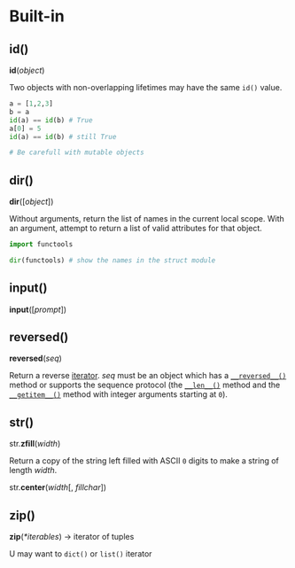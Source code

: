 # Built-in

## id\(\)

**id**\(_object_\)

Two objects with non-overlapping lifetimes may have the same `id()` value.

```python
a = [1,2,3]
b = a
id(a) == id(b) # True
a[0] = 5
id(a) == id(b) # still True

# Be carefull with mutable objects
```

## dir\(\)

**dir**\(\[_object_\]\)

Without arguments, return the list of names in the current local scope. With an argument, attempt to return a list of valid attributes for that object.

```python
import functools

dir(functools) # show the names in the struct module
```

## input\(\)

**input**\(\[_prompt_\]\)

## reversed\(\)

**reversed**\(_seq_\)

 Return a reverse [iterator](https://docs.python.org/3/glossary.html#term-iterator). _seq_ must be an object which has a [`__reversed__()`](https://docs.python.org/3/reference/datamodel.html#object.__reversed__) method or supports the sequence protocol \(the [`__len__()`](https://docs.python.org/3/reference/datamodel.html#object.__len__) method and the [`__getitem__()`](https://docs.python.org/3/reference/datamodel.html#object.__getitem__) method with integer arguments starting at `0`\).

## str\(\)

str.**zfill**\(_width_\)

Return a copy of the string left filled with ASCII `0` digits to make a string of length _width_.

str.**center**\(_width_\[, _fillchar_\]\)

## zip\(\)

**zip**\(_\*iterables_\) -&gt; iterator of tuples

U may want to `dict()` or `list()` iterator




